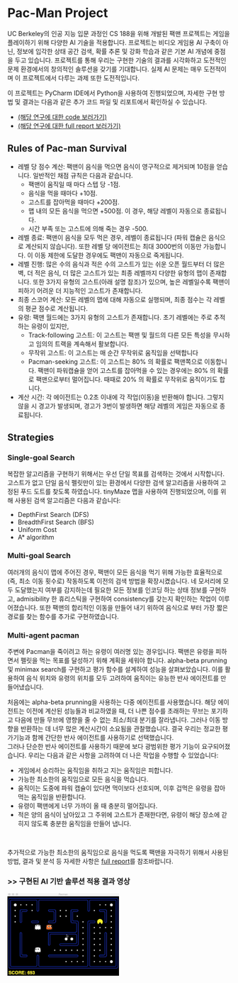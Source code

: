 # Pac-Man Project

UC Berkeley의 인공 지능 입문 과정인 CS 188을 위해 개발된 팩맨 프로젝트는 게임을 플레이하기 위해 다양한 AI 기술을 적용합니다. 프로젝트는 비디오 게임용 AI 구축이 아닌, 정보에 입각한 상태 공간 검색, 확률 추론 및 강화 학습과 같은 기본 AI 개념에 중점을 두고 있습니다. 프로젝트를 통해 우리는 구현한 기술의 결과를 시각화하고 도전적인 문제 환경에서의 창의적인 솔루션을 갖기를 기대합니다. 실제 AI 문제는 매우 도전적이며 이 프로젝트에서 다루는 과제 또한 도전적입니다.<br/>

이 프로젝트는 PyCharm IDE에서 Python을 사용하여 진행되었으며, 자세한 구현 방법 및 결과는 다음과 같은 추가 코드 파일 및 리포트에서 확인하실 수 있습니다.<br/> 
- [(해당 연구에 대한 code 보러가기)](/code) <br/>
- [(해당 연구에 대한 full report 보러가기)](report.pdf) <br/> 



## Rules of Pac-man Survival

- 레벨 당 점수 계산: 팩맨이 음식을 먹으면 음식이 영구적으로 제거되며 10점을 얻습니다. 일반적인 채점 규칙은 다음과 같습니다. 
	- 팩맨이 움직일 때 마다 스텝 당 -1점.
	- 음식을 먹을 때마다 +10점.
	- 고스트를 잡아먹을 때마다 +200점. 
 	- 맵 내의 모든 음식을 먹으면 +500점. 이 경우, 해당 레벨이 자동으로 종료됩니다.
	- 시간 부족 또는 고스트에 의해 죽는 경우 -500.
- 레벨 종료: 팩맨이 음식을 모두 먹은 경우, 레벨이 종료됩니다 (파워 캡슐은 음식으로 계산되지 않습니다). 또한 레벨 당 에이전트는 최대 3000번의 이동만 가능합니다. 이 이동 제한에 도달한 경우에도 팩맨이 자동으로 죽게됩니다.
- 레벨 진행: 많은 수의 음식과 적은 수의 고스트가 있는 쉬운 오픈 월드부터 더 많은 벽, 더 적은 음식, 더 많은 고스트가 있는 최종 레벨까지 다양한 유형의 맵이 존재합니다. 또한 3가지 유형의 고스트(아래 설명 참조)가 있으며, 높은 레벨일수록 팩맨이 피하기 어려운 더 지능적인 고스트가 존재합니다.
- 최종 스코어 계산: 모든 레벨의 맵에 대해 자동으로 실행되며, 최종 점수는 각 레벨의 평균 점수로 계산됩니다.
- 유령: 팩맨 월드에는 3가지 유형의 고스트가 존재합니다. 초기 레벨에는 주로 추적하는 유령이 있지만, 
	- Track-following 고스트: 이 고스트는 팩맨 및 월드의 다른 모든 특성을 무시하고 임의의 트랙을 계속해서 활보합니다.
	- 무작위 고스트: 이 고스트는 매 순간 무작위로 움직임을 선택합니다
	- Pacman-seeking 고스트: 이 고스트는 80% 의 확률로 팩맨쪽으로 이동합니다. 팩맨이 파워캡슐을 얻어 고스트를 잡아먹을 수 있는 경우에는 80% 의 확률로 팩맨으로부터 멀어집니다. 때때로 20% 의 확률로 무작위로 움직이기도 합니다.
- 계산 시간: 각 에이전트는 0.2초 이내에 각 작업(이동)을 반환해야 합니다. 그렇지 않을 시 경고가 발생되며, 경고가 3번이 발생하면 해당 레벨의 게임은 자동으로 종료됩니다.


## Strategies

### Single-goal Search

복잡한 알고리즘을 구현하기 위해서는 우선 단일 목표를 검색하는 것에서 시작합니다. 고스트가 없고 단일 음식 펠릿만이 있는 환경에서 다양한 검색 알고리즘을 사용하여 고정된 푸드 도트를 찾도록 하였습니다. tinyMaze 맵을 사용하여 진행되었으며, 이를 위해 사용된 검색 알고리즘은 다음과 같습니다: <br/>
- DepthFirst Search (DFS)
- BreadthFirst Search (BFS)
- Uniform Cost
- A* algorithm

### Multi-goal Search

여러개의 음식이 맵에 주어진 경우, 팩맨이 모든 음식을 먹기 위해 가능한 효율적으로(즉, 최소 이동 횟수로) 작동하도록 이전의 검색 방법을 확장시켰습니다. 네 모서리에 모두 도달했는지 여부를 감지하는데 필요한 모든 정보를 인코딩 하는 상태 정보를 구현하고, admisibility 한 휴리스틱을 구현하여 consistency를 갖는지 확인하는 작업이 이루어졌습니다. 또한 팩맨의 합리적인 이동을 만들어 내기 위하여 음식으로 부터 가장 짧은 경로를 찾는 함수를 추가로 구현하였습니다.

### Multi-agent pacman

주변에 Pacman을 죽이려고 하는 유령이 여러명 있는 경우입니다. 팩맨은 유령을 피하면서 펠릿을 먹는 목표를 달성하기 위해 계획을 세워야 합니다. alpha-beta prunning 및 minimax search를 구현하고 평가 함수를 설계하여 성능을 살펴보았습니다. 이를 활용하여 음식 위치와 유령의 위치를 모두 고려하여 움직이는 유능한 반사 에이전트를 만들어냈습니다.
<br/>

처음에는 alpha-beta prunning을 사용하는 다중 에이전트를 사용했습니다. 해당 에이전트는 이전에 계산된 성능들과 비교하였을 때, 더 나쁜 점수를 초래하는 무브는 포기하고 다음에 만들 무브에 영향을 줄 수 없는 최소/최대 분기를 잘라냅니다. 그러나 이동 방향을 반환하는 데 너무 많은 계산시간이 소요됨을 관찰했습니다. 결국 우리는 정교한 평가기능과 함께 간단한 반사 에이전트를 사용하기로 선택했습니다.
<br/>
그러나 단순한 반사 에이전트를 사용하기 때문에 보다 광범위한 평가 기능이 요구되어졌습니다. 우리는 다음과 같은 사항을 고려하여 더 나은 작업을 수행할 수 있었습니다:
- 게임에서 승리하는 움직임을 취하고 지는 움직임은 피합니다.
- 가능한 최소한의 움직임으로 모든 음식을 먹습니다.
- 움직이는 도중에 파워 캡슐이 있다면 먹이보다 선호되며, 이후 겁먹은 유령을 잡아먹는 움직임을 반환합니다.
- 유령이 팩맨에게 너무 가까이 올 때 충분히 멀어집니다.
- 적은 양의 음식이 남아있고 그 주위에 고스트가 존재한다면, 유령이 해당 장소에 갇히지 않도록 충분한 움직임을 만들어 냅니다.
<br/>


추가적으로 가능한 최소한의 움직임으로 음식을 먹도록 팩맨을 자극하기 위해서 사용된 방법, 결과 및 분석 등 자세한 사항은 [full report](report.pdf)를 참조바랍니다.

### >> 구현된 AI 기반 솔루션 적용 결과 영상<br/>
<img src="img/pac1.gif" width="50%">



